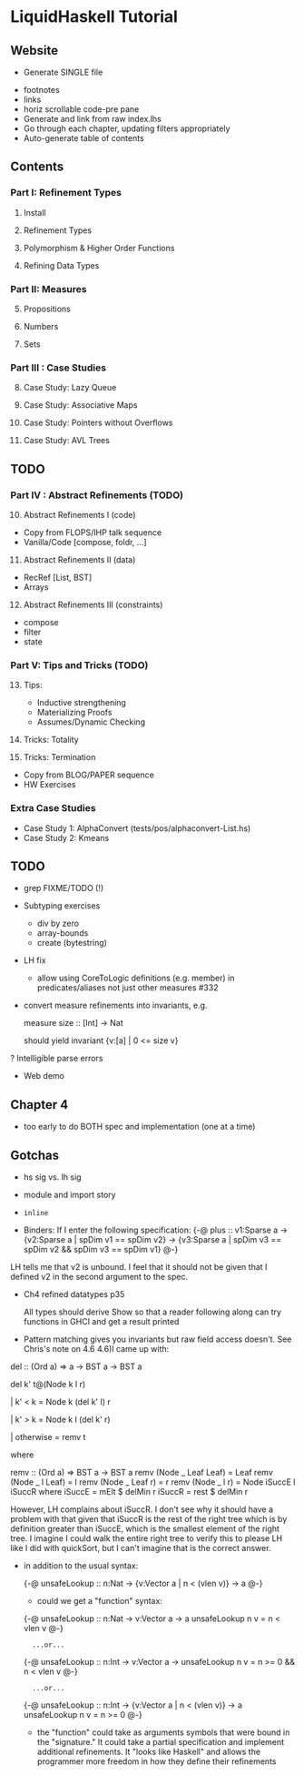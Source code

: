 # LiquidHaskell Tutorial

## Website

+ Generate SINGLE file
- footnotes
- links
- horiz scrollable code-pre pane
- Generate and link from raw index.lhs
- Go through each chapter, updating filters appropriately
- Auto-generate table of contents



## Contents

### Part I: Refinement Types

1. Install

2. Refinement Types

3. Polymorphism & Higher Order Functions

4. Refining Data Types

### Part II: Measures

5. Propositions

6. Numbers

7. Sets

### Part III : Case Studies

8. Case Study: Lazy Queue

9. Case Study: Associative Maps

10. Case Study: Pointers without Overflows

11. Case Study: AVL Trees

## TODO

### Part IV : Abstract Refinements (TODO) 

10. Abstract Refinements I (code)
  + Copy from FLOPS/IHP talk sequence
  + Vanilla/Code [compose, foldr, ...]

11. Abstract Refinements II (data)
  + RecRef [List, BST]
  + Arrays

12. Abstract Refinements III (constraints)
  + compose
  + filter
  + state 

### Part V: Tips and Tricks (TODO)

13. Tips:
     + Inductive strengthening 
     + Materializing Proofs
     + Assumes/Dynamic Checking
     
15. Tricks: Totality

16. Tricks: Termination
  + Copy from BLOG/PAPER sequence
  + HW Exercises

### Extra Case Studies

+ Case Study 1: AlphaConvert (tests/pos/alphaconvert-List.hs) 
+ Case Study 2: Kmeans


## TODO 

- grep FIXME/TODO (!)

- Subtyping exercises
    - div by zero
    - array-bounds
    - create (bytestring)

- LH fix
  - allow using CoreToLogic definitions (e.g. member) in
    predicates/aliases not just other measures #332
  
- convert measure refinements into invariants, e.g.

  measure size :: [Int] -> Nat

  should yield invariant {v:[a] | 0 <= size v}

? Intelligible parse errors

+ Web demo 

Chapter 4
----------

+ too early to do BOTH spec and implementation (one at a time)

Gotchas
------- 

- hs sig vs. lh sig
- module and import story
- `inline`

- Binders: If I enter the following specification:
{-@ plus :: v1:Sparse a
         -> {v2:Sparse a | spDim v1 == spDim v2}
         -> {v3:Sparse a | spDim v3 == spDim v2 && spDim v3 == spDim v1}
     @-}

LH tells me that v2 is unbound. I feel that it should not be given that I defined v2 in the second argument to the spec.

* Ch4 refined datatypes p35

  All types should derive Show so that a reader following along can try functions in GHCI and get a result printed

* Pattern matching gives you invariants but raw field access doesn't. See Chris's note on 4.6
4.6)I came up with:

del :: (Ord a) => a -> BST a -> BST a

del k' t@(Node k l r)

 | k' < k = Node k (del k' l) r

 | k' > k = Node k l (del k' r)

 | otherwise = remv t

 where

 remv :: (Ord a) => BST a -> BST a
 remv (Node _ Leaf Leaf) = Leaf
 remv (Node _ l Leaf) = l
 remv (Node _ Leaf r) = r
 remv (Node _ l r) = Node iSuccE l iSuccR
 where
   iSuccE = mElt $ delMin r
   iSuccR = rest $ delMin r

However, LH complains about iSuccR. I don't
see why it should have a problem with that
given that iSuccR is the rest of the right
tree which is by definition greater than
iSuccE, which is the smallest element of the
right tree. I imagine I could walk the entire
right tree to verify this to please LH like I
did with quickSort, but I can't imagine that
is the correct answer.


 - in addition to the usual syntax:

     {-@ unsafeLookup :: n:Nat ->  {v:Vector a | n < (vlen v)} -> a @-}

     - could we get a "function" syntax:

     {-@ unsafeLookup :: n:Nat ->  v:Vector a -> a
         unsafeLookup n v = n < vlen v @-}

         ...or...

     {-@ unsafeLookup :: n:Int -> v:Vector a ->
         unsafeLookup n v = n >= 0 && n < vlen v @-}

         ...or...

     {-@ unsafeLookup :: n:Int -> {v:Vector a | n < (vlen v)} -> a
         unsafeLookup n v = n >= 0 @-}

     - the "function" could take as arguments symbols that were bound
       in the "signature." It could take a partial specification and
       implement additional refinements. It "looks like Haskell" and
       allows the programmer more freedom in how they define their
       refinements
